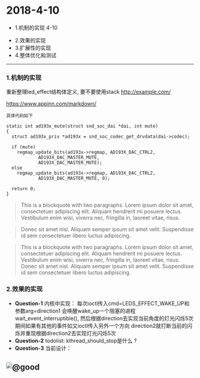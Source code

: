 #  2018-4-10

+ 1.机制的实现  4-10
* 2.效果的实现
* 3.扩展性的实现
* 4.整体优化和测试

---
### 1.机制的实现
重新整理led_effect结构体定义,
要不要使用stack
<http://example.com/>

https://www.appinn.com/markdown/

`具体代码如下`

    static int ad193x_mute(struct snd_soc_dai *dai, int mute)
    {
      struct ad193x_priv *ad193x = snd_soc_codec_get_drvdata(dai->codec);

      if (mute)
        regmap_update_bits(ad193x->regmap, AD193X_DAC_CTRL2,
                AD193X_DAC_MASTER_MUTE,
                AD193X_DAC_MASTER_MUTE);
      else
        regmap_update_bits(ad193x->regmap, AD193X_DAC_CTRL2,
                AD193X_DAC_MASTER_MUTE, 0);

      return 0;
    }


> This is a blockquote with two paragraphs. Lorem ipsum dolor sit amet,
 consectetuer adipiscing elit. Aliquam hendrerit mi posuere lectus.
 Vestibulum enim wisi, viverra nec, fringilla in, laoreet vitae, risus.

> Donec sit amet nisl. Aliquam semper ipsum sit amet velit. Suspendisse
> id sem consectetuer libero luctus adipiscing.


> This is a blockquote with two paragraphs. Lorem ipsum dolor sit amet,
consectetuer adipiscing elit. Aliquam hendrerit mi posuere lectus.
Vestibulum enim wisi, viverra nec, fringilla in, laoreet vitae, risus.
Donec sit amet nisl. Aliquam semper ipsum sit amet velit. Suspendisse
id sem consectetuer libero luctus adipiscing.


### 2.效果的实现
+ **Question-1**
内核中实现：
每次ioctl传入cmd=LEDS_EFFECT_WAKE_UP和参数arg=direction1
会唤醒wake_up一个阻塞的进程wait_event_interruptible(),
然后根据direction去实现当前角度的灯光闪烁5次
期间如果有其他的事件如又ioctl传入另外一个方向
direction2就打断当前的闪烁并重现根据direction2去实现灯光闪烁5次
+ **Question-2**
todolist:  kthread_should_stop是什么 ?
+ **Question-3**
当前设计：

![@good](/home/jiangxj/github/ArrayZhangWork/wiki/img/1495765358637.png)
------------
